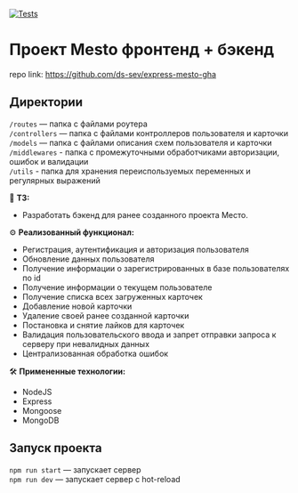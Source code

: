 [![Tests](../../actions/workflows/tests-14-sprint.yml/badge.svg)](../../actions/workflows/tests-14-sprint.yml)
# Проект Mesto фронтенд + бэкенд

repo link: https://github.com/ds-sev/express-mesto-gha

## Директории

`/routes` — папка с файлами роутера  
`/controllers` — папка с файлами контроллеров пользователя и карточки   
`/models` — папка с файлами описания схем пользователя и карточки  
`/middlewares` - папка с промежуточными обработчиками авторизации, ошибок и валидации  
`/utils` - папка для хранения переиспользуемых переменных и регулярных выражений

📝 **ТЗ:**

* Разработать бэкенд для ранее созданного проекта Место. 

⚙️ **Реализованный функционал:** 

* Регистрация, аутентификация и авторизация пользователя
* Обновление данных пользователя
* Получение информации о зарегистрированных в базе пользователях по id
* Получение информации о текущем пользователе
* Получение списка всех загруженных карточек
* Добавление новой карточки
* Удаление своей ранее созданной карточки
* Постановка и снятие лайков для карточек
* Валидация пользовательского ввода и запрет отправки запроса к серверу при невалидных данных
* Централизованная обработка ошибок

🛠️ **Примененные технологии:**

* NodeJS
* Express
* Mongoose
* MongoDB

## Запуск проекта

`npm run start` — запускает сервер   
`npm run dev` — запускает сервер с hot-reload
